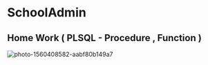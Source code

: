 # SchoolAdmin
## Home Work  ( PLSQL - Procedure , Function )

![photo-1560408582-aabf80b149a7](https://user-images.githubusercontent.com/52432199/62557704-73eb4a00-b8b2-11e9-88ab-a3a13bf29b02.jpg)
